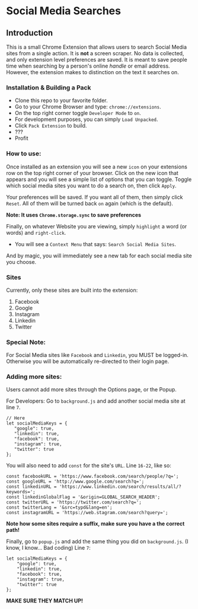 # Social Media Searches

## Introduction
This is a small Chrome Extension that allows users to search Social Media sites from a single action. It is **not** a screen 
scraper. No data is collected, and only extension level preferences are saved. It is meant to save people time when searching by
a person's online _handle_ or email address. However, the extension makes to distinction on the text it searches on. 

### Installation & Building a Pack
- Clone this repo to your favorite folder.
- Go to your Chrome Browser and type: `chrome://extensions`. 
- On the top right corner toggle `Developer Mode` to `on`. 
- For development purposes, you can simply `Load Unpacked`.
- Click `Pack Extension` to build. 
- ??? 
- Profit


### How to use:
Once installed as an extension you will see a new `icon` on your extensions row on the top right corner of your browser. 
Click on the new icon that appears and you will see a simple list of options that you can toggle. Toggle which social media sites
you want to do a search on, then click `Apply`. 

Your preferences will be saved. If you want all of them, then simply click `Reset`. All of them will be turned back `on` again (which is the default). 

**Note: It uses `Chrome.storage.sync` to save preferences**

Finally, on whatever Website you are viewing, simply `highlight` a word (or words) and `right-click`. 
 - You will see a `Context Menu` that says: `Search Social Media Sites`. 
 
 And by magic, you will immediately see a new tab for each social media site you choose. 
 
 ### Sites
 Currently, only these sites are built into the extension:
 1. Facebook
 2. Google
 3. Instagram
 4. Linkedin
 5. Twitter
 
 ### Special Note:
 For Social Media sites like `Facebook` and `Linkedin`, you MUST be logged-in. Otherwise you will be automatically 
 re-directed to their login page. 
 
 ### Adding more sites:
 Users cannot add more sites through the Options page, or the Popup. 
 
 For Developers: Go to `background.js` and add another social media site at line `7`. 
 ```
 // Here
let socialMediaKeys = {
    "google": true,
    "linkedin": true,
    "facebook": true,
    "instagram": true,
    "twitter": true
};
```

You will also need to add `const` for the site's `URL`. Line `16-22`, like so:
```
const facebookURL = 'https://www.facebook.com/search/people/?q=';
const googleURL = 'http://www.google.com/search?q=';
const linkedinURL = 'https://www.linkedin.com/search/results/all/?keywords=';
const linkedinGlobalFlag = '&origin=GLOBAL_SEARCH_HEADER';
const twitterURL = 'https://twitter.com/search?q=';
const twitterLang = '&src=typd&lang=en';
const instagramURL = 'https://web.stagram.com/search?query=';
```
**Note how some sites require a suffix, make sure you have a the correct path!**

Finally, go to `popup.js` and add the same thing you did on `background.js`. (I know, I know... Bad coding)
Line `7`:
```
let socialMediaKeys = {
    "google": true,
    "linkedin": true,
    "facebook": true,
    "instagram": true,
    "twitter": true
};
```
**MAKE SURE THEY MATCH UP!**